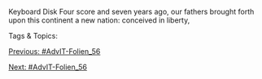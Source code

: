 Keyboard Disk	 Four score and seven 
years ago, our fathers 
brought forth upon this 
continent a new nation: 
conceived in liberty, 

   Tags & Topics:
   

[Previous: #AdvIT-Folien_56](AdvIT-Folien_56.md)

[Next: #AdvIT-Folien_56](AdvIT-Folien_56.md)